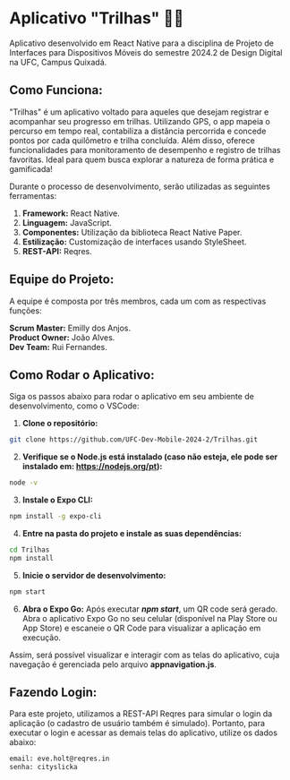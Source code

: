 # Aplicativo "Trilhas" 🚵🥾

Aplicativo desenvolvido em React Native para a disciplina de Projeto de Interfaces para Dispositivos Móveis do semestre 2024.2 de Design Digital na UFC, Campus Quixadá.

## Como Funciona:

"Trilhas" é um aplicativo voltado para aqueles que desejam registrar e acompanhar seu progresso em trilhas. Utilizando GPS, o app mapeia o percurso em tempo real, contabiliza a distância percorrida e concede pontos por cada quilômetro e trilha concluída. 
Além disso, oferece funcionalidades para monitoramento de desempenho e registro de trilhas favoritas. Ideal para quem busca explorar a natureza de forma prática e gamificada!

Durante o processo de desenvolvimento, serão utilizadas as seguintes ferramentas:

1. **Framework:** React Native.
2. **Linguagem:** JavaScript.
3. **Componentes:** Utilização da biblioteca React Native Paper.
4. **Estilização:** Customização de interfaces usando StyleSheet.
5. **REST-API:** Reqres.

## Equipe do Projeto:

A equipe é composta por três membros, cada um com as respectivas funções:

**Scrum Master:** Emilly dos Anjos.  
**Product Owner:** João Alves.  
**Dev Team:** Rui Fernandes.

## Como Rodar o Aplicativo:

Siga os passos abaixo para rodar o aplicativo em seu ambiente de desenvolvimento, como o VSCode:

1. **Clone o repositório:**
```bash
git clone https://github.com/UFC-Dev-Mobile-2024-2/Trilhas.git
```

2. **Verifique se o Node.js está instalado (caso não esteja, ele pode ser instalado em: https://nodejs.org/pt):**
```bash
node -v
```

3. **Instale o Expo CLI:**
```bash
npm install -g expo-cli
```

4. **Entre na pasta do projeto e instale as suas dependências:**
```bash
cd Trilhas
npm install
```

5. **Inicie o servidor de desenvolvimento:**
```bash
npm start
```

6. **Abra o Expo Go:**
Após executar **_npm start_**, um QR code será gerado. Abra o aplicativo Expo Go no seu celular (disponível na Play Store ou App Store) e escaneie o QR Code para visualizar a aplicação em execução.

Assim, será possível visualizar e interagir com as telas do aplicativo, cuja navegação é gerenciada pelo arquivo **appnavigation.js**.

## Fazendo Login:

Para este projeto, utilizamos a REST-API Reqres para simular o login da aplicação (o cadastro de usuário também é simulado). Portanto, para executar o login e acessar as demais telas do aplicativo, utilize os dados abaixo:

```bash
email: eve.holt@reqres.in
senha: cityslicka
```
